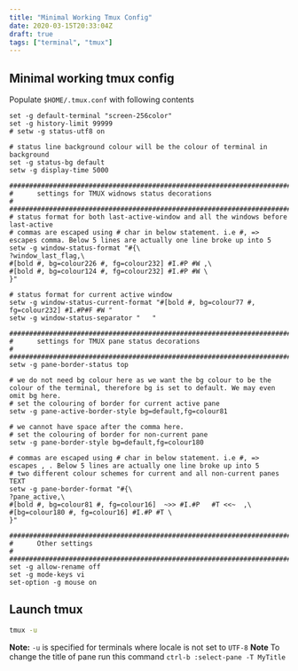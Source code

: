 ```yaml
---
title: "Minimal Working Tmux Config"
date: 2020-03-15T20:33:04Z
draft: true
tags: ["terminal", "tmux"]
---
```

<!--- Below style are also defined in static/css/my.css file.
They are repeatedly defined here so that pandoc can generate
the final HTML with all necessary css styles.
Note: draft: true above. This prevents publishing it to GitHUB.
--->
<style>
/* To highlight text in Green in pre tag */
.hl {color: #008A00;}
/* To highlight text in Bold Green in pre tag */
.hlb {color: #008A00; font-weight: bold;}
/* To highlight text in Bold Red in pre tag */
.hlbr {color:#e90001; font-weight: bold;}
/* <code> tag does not work in blogger. Use following class with span tag */
.code {
    color:#7e168d; 
    background: #f0f0f0; 
    padding: 0.1em 0.4em;
    font-family: SFMono-Regular, Consolas, "Liberation Mono", Menlo, Courier, monospace;
}
</style>

## Minimal working tmux config 
Populate `$HOME/.tmux.conf` with following contents
```
set -g default-terminal "screen-256color"
set -g history-limit 99999
# setw -g status-utf8 on

# status line background colour will be the colour of terminal in background
set -g status-bg default
setw -g display-time 5000

####################################################################################################
#      settings for TMUX widnows status decorations                                                #
####################################################################################################
# status format for both last-active-window and all the windows before last-active
# commas are escaped using # char in below statement. i.e #, => escapes comma. Below 5 lines are actually one line broke up into 5
setw -g window-status-format "#{\
?window_last_flag,\
#[bold #, bg=colour226 #, fg=colour232] #I.#P #W ,\
#[bold #, bg=colour124 #, fg=colour232] #I.#P #W \
}"

# status format for current active window
setw -g window-status-current-format "#[bold #, bg=colour77 #, fg=colour232] #I.#P#F #W "
setw -g window-status-separator "   "

####################################################################################################
#      settings for TMUX pane status decorations                                                   #
####################################################################################################
setw -g pane-border-status top

# we do not need bg colour here as we want the bg colour to be the colour of the terminal, therefore bg is set to default. We may even omit bg here.
# set the colouring of border for current active pane
setw -g pane-active-border-style bg=default,fg=colour81

# we cannot have space after the comma here.
# set the colouring of border for non-current pane
setw -g pane-border-style bg=default,fg=colour180

# commas are escaped using # char in below statement. i.e #, => escapes , . Below 5 lines are actually one line broke up into 5
# two different colour schemes for current and all non-current panes TEXT
setw -g pane-border-format "#{\
?pane_active,\
#[bold #, bg=colour81 #, fg=colour16]  ~>> #I.#P   #T <<~  ,\
#[bg=colour180 #, fg=colour16] #I.#P #T \
}"

####################################################################################################
#      Other settings                                                                              #
####################################################################################################
set -g allow-rename off
set -g mode-keys vi
set-option -g mouse on
```

## Launch tmux
```bash
tmux -u
```
**Note:** `-u` is specified for terminals where locale is not set to `UTF-8`
**Note** To change the title of pane run this command `ctrl-b :select-pane -T MyTitle`